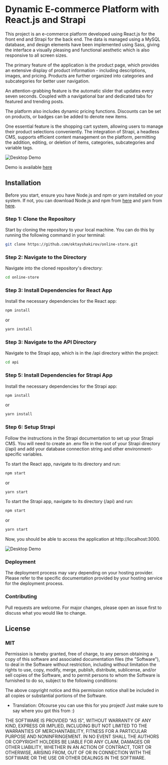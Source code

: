# Dynamic E-commerce Platform with React.js and Strapi

This project is an e-commerce platform developed using React.js for the front end and Strapi for the back end. The data is managed using a MySQL database, and design elements have been implemented using Sass, giving the interface a visually pleasing and functional aesthetic which is also responsive to all screen sizes.

The primary feature of the application is the product page, which provides an extensive display of product information - including descriptions, images, and pricing. Products are further organized into categories and subcategories for better user navigation.

An attention-grabbing feature is the automatic slider that updates every seven seconds. Coupled with a navigational bar and dedicated tabs for featured and trending posts.

The platform also includes dynamic pricing functions. Discounts can be set on products, or badges can be added to denote new items.

One essential feature is the shopping cart system, allowing users to manage their product selections conveniently. The integration of Strapi, a headless CMS, supports efficient content management on the platform, permitting the addition, editing, or deletion of items, categories, subcategories and variable tags.

![Desktop Demo](http://www.oktayshakirov.com/assets/images/projects/watch_store.png "Desktop Demo")

Demo is available [here](https://timeazon.netlify.app/)

## Installation

Before you start, ensure you have Node.js and npm or yarn installed on your system. If not, you can download Node.js and npm from [here](https://nodejs.org/) and yarn from [here](https://yarnpkg.com/).

### Step 1: Clone the Repository

Start by cloning the repository to your local machine. You can do this by running the following command in your terminal:

```bash
git clone https://github.com/oktayshakirov/online-store.git
```

### Step 2: Navigate to the Directory

Navigate into the cloned repository's directory:

```bash
cd online-store
```

### Step 3: Install Dependencies for React App

Install the necessary dependencies for the React app:

```bash
npm install
```

or

```bash
yarn install
```

### Step 3: Navigate to the API Directory

Navigate to the Strapi app, which is in the /api directory within the project:

```bash
cd api
```

### Step 5: Install Dependencies for Strapi App

Install the necessary dependencies for the Strapi app:

```bash
npm install
```

or

```bash
yarn install
```

### Step 6: Setup Strapi

Follow the instructions in the Strapi documentation to set up your Strapi CMS. You will need to create an .env file in the root of your Strapi directory (/api) and add your database connection string and other environment-specific variables.

To start the React app, navigate to its directory and run:

```bash
npm start
```

or

```bash
yarn start
```

To start the Strapi app, navigate to its directory (/api) and run:

```bash
npm start
```

or

```bash
yarn start
```

Now, you should be able to access the application at http://localhost:3000.

![Desktop Demo](.\demo_admin.png "Desktop Demo")

### Deployment

The deployment process may vary depending on your hosting provider. Please refer to the specific documentation provided by your hosting service for the deployment process.

### Contributing

Pull requests are welcome. For major changes, please open an issue first to discuss what you would like to change.

## License

### MIT

Permission is hereby granted, free of charge, to any person obtaining a copy of this software and associated documentation files (the "Software"), to deal in the Software without restriction, including without limitation the rights to use, copy, modify, merge, publish, distribute, sublicense, and/or sell copies of the Software, and to permit persons to whom the Software is furnished to do so, subject to the following conditions:

The above copyright notice and this permission notice shall be included in all copies or substantial portions of the Software.

- Translation: Ofcourse you can use this for you project! Just make sure to say where you got this from :)

THE SOFTWARE IS PROVIDED "AS IS", WITHOUT WARRANTY OF ANY KIND, EXPRESS OR IMPLIED, INCLUDING BUT NOT LIMITED TO THE WARRANTIES OF MERCHANTABILITY, FITNESS FOR A PARTICULAR PURPOSE AND NONINFRINGEMENT. IN NO EVENT SHALL THE AUTHORS OR COPYRIGHT HOLDERS BE LIABLE FOR ANY CLAIM, DAMAGES OR OTHER LIABILITY, WHETHER IN AN ACTION OF CONTRACT, TORT OR OTHERWISE, ARISING FROM, OUT OF OR IN CONNECTION WITH THE SOFTWARE OR THE USE OR OTHER DEALINGS IN THE SOFTWARE.
